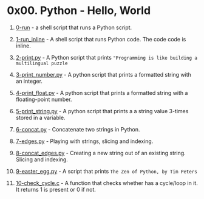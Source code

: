# 0x00. Python - Hello, World

1. [0-run](./0-run) - a shell script that runs a Python script.

2. [1-run_inline](./1-run_inline) - A shell script that runs Python code. The code code is inline.

3. [2-print.py](./2-print.py) - A Python script that prints ``"Programming is like building a multilingual puzzle``

4. [3-print_number.py](./3-print_number.py) - A python script that prints a formatted string with an integer.

5. [4-print_float.py](./4-print_float.py) - A python script that prints a formatted string with a floating-point number.

6. [5-print_string.py](./5-print_string.py) - A python script that prints a a string value 3-times stored in a variable.

7. [6-concat.py](./6-concat.py) - Concatenate two strings in Python.

8. [7-edges.py](./7-edges.py) - Playing with strings, slicing and indexing.

9. [8-concat_edges.py](./8-concat_edges.py) - Creating a new string out of an existing string. Slicing and indexing.

10. [9-easter_egg.py](./9-easter_egg.py) - A script that prints ``The Zen of Python, by Tim Peters``

11. [10-check_cycle.c](./10-check_cycle.c) - A function that checks whether has a cycle/loop in it. It returns 1 is present or 0 if not.
